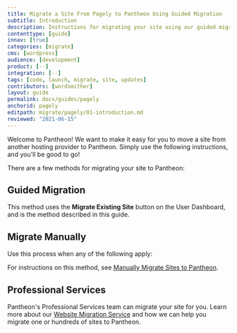```yaml
---
title: Migrate a Site From Pagely to Pantheon Using Guided Migration
subtitle: Introduction
description: Instructions for migrating your site using our guided migration process.
contenttype: [guide]
innav: [true]
categories: [migrate]
cms: [wordpress]
audience: [development]
product: [--]
integration: [--]
tags: [code, launch, migrate, site, updates]
contributors: [wordsmither]
layout: guide
permalink: docs/guides/pagely
anchorid: pagely
editpath: migrate/pagely/01-introduction.md
reviewed: "2021-06-15"
---
```


Welcome to Pantheon!  We want to make it easy for you to move a site from another hosting provider to Pantheon.  Simply use the following instructions, and you'll be good to go!

There are a few methods for migrating your site to Pantheon:

## Guided Migration

This method uses the **Migrate Existing Site** button on the User Dashboard, and is the method described in this guide.

## Migrate Manually

Use this process when any of the following apply:

<Partial file="migrate/manual-when-all.md" />
<Partial file="migrate/manual-when-wordpress.md" />

For instructions on this method, see [Manually Migrate Sites to Pantheon](/migrate-manual).

## Professional Services

Pantheon's Professional Services team can migrate your site for you. Learn more about our [Website Migration Service](https://pantheon.io/professional-services/website-migrations?docs) and how we can help you migrate one or hundreds of sites to Pantheon.

